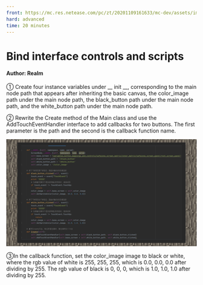 ```yaml
--- 
front: https://mc.res.netease.com/pc/zt/20201109161633/mc-dev/assets/img/4_1.2374ef65.jpg 
hard: advanced 
time: 20 minutes 
--- 
```

# Bind interface controls and scripts 
#### Author: Realm 

① Create four instance variables under __ init __, corresponding to the main node path that appears after inheriting the basic canvas, the color_image path under the main node path, the black_button path under the main node path, and the white_button path under the main node path. 

② Rewrite the Create method of the Main class and use the AddTouchEventHandler interface to add callbacks for two buttons. The first parameter is the path and the second is the callback function name. 

![](./images/4_1.jpg) 

③In the callback function, set the color_image image to black or white, where the rgb value of white is 255, 255, 255, which is 0.0, 0.0, 0.0 after dividing by 255. The rgb value of black is 0, 0, 0, which is 1.0, 1.0, 1.0 after dividing by 255.